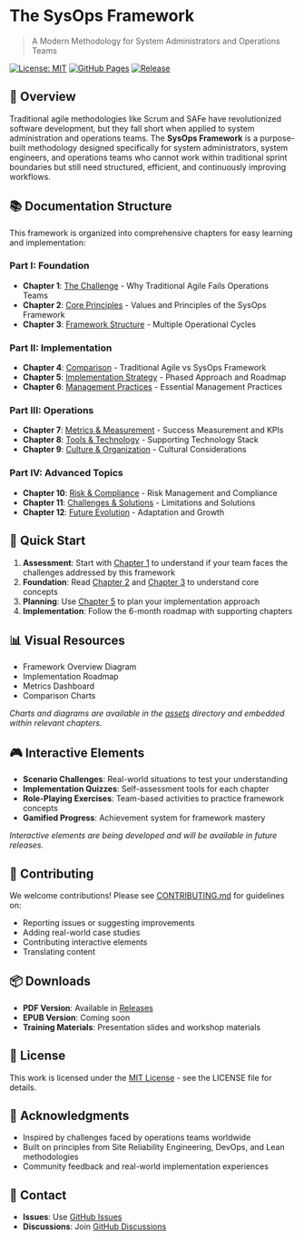 # The SysOps Framework

> A Modern Methodology for System Administrators and Operations Teams

[![License: MIT](https://img.shields.io/badge/License-MIT-yellow.svg)](https://opensource.org/licenses/MIT)
[![GitHub Pages](https://img.shields.io/badge/GitHub%20Pages-Live-green)](https://github.com/g3rhard/sysops-framework)
[![Release](https://img.shields.io/github/v/release/g3rhard/sysops-framework)](https://github.com/g3rhard/sysops-framework/releases)

## 🎯 Overview

Traditional agile methodologies like Scrum and SAFe have revolutionized software development, but they fall short when applied to system administration and operations teams. The **SysOps Framework** is a purpose-built methodology designed specifically for system administrators, system engineers, and operations teams who cannot work within traditional sprint boundaries but still need structured, efficient, and continuously improving workflows.

## 📚 Documentation Structure

This framework is organized into comprehensive chapters for easy learning and implementation:

### Part I: Foundation
- **Chapter 1**: [The Challenge](docs/chapter-01-challenge.md) - Why Traditional Agile Fails Operations Teams
- **Chapter 2**: [Core Principles](docs/chapter-02-principles.md) - Values and Principles of the SysOps Framework
- **Chapter 3**: [Framework Structure](docs/chapter-03-structure.md) - Multiple Operational Cycles

### Part II: Implementation
- **Chapter 4**: [Comparison](docs/chapter-04-comparison.md) - Traditional Agile vs SysOps Framework
- **Chapter 5**: [Implementation Strategy](docs/chapter-05-implementation.md) - Phased Approach and Roadmap
- **Chapter 6**: [Management Practices](docs/chapter-06-practices.md) - Essential Management Practices

### Part III: Operations
- **Chapter 7**: [Metrics & Measurement](docs/chapter-07-metrics.md) - Success Measurement and KPIs
- **Chapter 8**: [Tools & Technology](docs/chapter-08-tools.md) - Supporting Technology Stack
- **Chapter 9**: [Culture & Organization](docs/chapter-09-culture.md) - Cultural Considerations

### Part IV: Advanced Topics
- **Chapter 10**: [Risk & Compliance](docs/chapter-10-risk.md) - Risk Management and Compliance
- **Chapter 11**: [Challenges & Solutions](docs/chapter-11-challenges.md) - Limitations and Solutions
- **Chapter 12**: [Future Evolution](docs/chapter-12-future.md) - Adaptation and Growth

## 🚀 Quick Start

1. **Assessment**: Start with [Chapter 1](docs/chapter-01-challenge.md) to understand if your team faces the challenges addressed by this framework
2. **Foundation**: Read [Chapter 2](docs/chapter-02-principles.md) and [Chapter 3](docs/chapter-03-structure.md) to understand core concepts
3. **Planning**: Use [Chapter 5](docs/chapter-05-implementation.md) to plan your implementation approach
4. **Implementation**: Follow the 6-month roadmap with supporting chapters

## 📊 Visual Resources

- Framework Overview Diagram
- Implementation Roadmap
- Metrics Dashboard
- Comparison Charts

*Charts and diagrams are available in the [assets](assets/) directory and embedded within relevant chapters.*

## 🎮 Interactive Elements

- **Scenario Challenges**: Real-world situations to test your understanding
- **Implementation Quizzes**: Self-assessment tools for each chapter
- **Role-Playing Exercises**: Team-based activities to practice framework concepts
- **Gamified Progress**: Achievement system for framework mastery

*Interactive elements are being developed and will be available in future releases.*

## 🤝 Contributing

We welcome contributions! Please see [CONTRIBUTING.md](CONTRIBUTING.md) for guidelines on:
- Reporting issues or suggesting improvements
- Adding real-world case studies
- Contributing interactive elements
- Translating content

## 📦 Downloads

- **PDF Version**: Available in [Releases](https://github.com/g3rhard/sysops-framework/releases)
- **EPUB Version**: Coming soon
- **Training Materials**: Presentation slides and workshop materials

## 📄 License

This work is licensed under the [MIT License](LICENSE) - see the LICENSE file for details.

## 🙏 Acknowledgments

- Inspired by challenges faced by operations teams worldwide
- Built on principles from Site Reliability Engineering, DevOps, and Lean methodologies
- Community feedback and real-world implementation experiences

## 📧 Contact

- **Issues**: Use [GitHub Issues](https://github.com/g3rhard/sysops-framework/issues)
- **Discussions**: Join [GitHub Discussions](https://github.com/g3rhard/sysops-framework/discussions)
